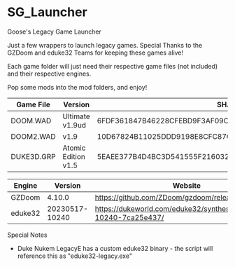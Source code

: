 # SG_Launcher
Goose's Legacy Game Launcher

Just a few wrappers to launch legacy games. Special Thanks to the GZDoom and eduke32 Teams for keeping these games alive!

Each game folder will just need their respective game files (not included) and their respective engines.

Pop some mods into the mod folders, and enjoy!

| Game File  | Version             | SHA-256 Hash                                                     |
| ---------- | ------------------- | ---------------------------------------------------------------- |
| DOOM.WAD   | Ultimate v1.9ud     | 6FDF361847B46228CFEBD9F3AF09CD844282AC75F3EDBB61CA4CB27103CE2E7F |
| DOOM2.WAD  | v1.9                | 10D67824B11025DDD9198E8CFC87CA335EE6E2D3E63AF4180FA9B8A471893255 |
| DUKE3D.GRP | Atomic Edition v1.5 | 5EAEE377B4D4BC3D541555F216032FBE22444A20D80108923FBA97E5144C2FBA |

| Engine  | Version        | Website                                                           |
| ------- | -------------- | ----------------------------------------------------------------- |
| GZDoom  | 4.10.0         | https://github.com/ZDoom/gzdoom/releases                          |
| eduke32 | 20230517-10240 | https://dukeworld.com/eduke32/synthesis/20230517-10240-7ca25e437/ |

Special Notes
- Duke Nukem LegacyE has a custom eduke32 binary - the script will reference this as "eduke32-legacy.exe"
